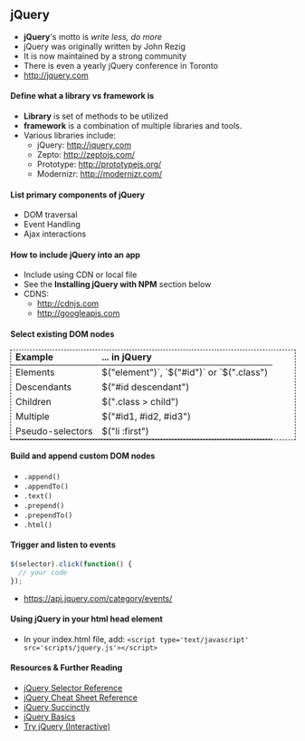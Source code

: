 ## jQuery

- **jQuery**'s motto is *write less, do more*
- jQuery was originally written by John Rezig
- It is now maintained by a strong community
- There is even a yearly jQuery conference in Toronto
- <a href="http://jquery.com">http://jquery.com</a>

#### Define what a library vs framework is
- **Library** is set of methods to be utilized
- **framework** is a combination of multiple libraries and tools.
- Various libraries include:
  - jQuery: http://jquery.com
  - Zepto: http://zeptojs.com/
  - Prototype: http://prototypejs.org/
  - Modernizr: http://modernizr.com/

#### List primary components of jQuery
- DOM traversal
- Event Handling
- Ajax interactions

#### How to include jQuery into an app
- Include using CDN or local file
- See the **Installing jQuery with NPM** section below
- CDNS:
  - http://cdnjs.com
  - http://googleapis.com

#### Select existing DOM nodes


<table style="border: 1px dashed black;">
<thead>
  <tr>
    <td><strong>Example</strong></td>
    <td><strong>... in jQuery</strong></td>
  </tr>
</thead>
<tbody>
  <tr>
    <td>Elements</td>
    <td>$("element")`, `$("#id")` or `$(".class")</td>
  </tr>
  <tr>
    <td>Descendants</td>
    <td>$("#id descendant")</td>
  </tr>
  <tr>
    <td>Children</td>
    <td>$(".class > child")</td>
  </tr>
  <tr>
    <td>Multiple</td>
    <td>$("#id1, #id2, #id3")</td>
  </tr>
  <tr>
    <td>Pseudo-selectors</td>
    <td>$("li :first")</td>
  </tr>
</tbody>
</table>

#### Build and append custom DOM nodes
  * `.append()`
  * `.appendTo()`
  * `.text()`
  * `.prepend()`
  * `.prependTo()`
  * `.html()`

#### Trigger and listen to events

```javascript
$(selector).click(function() {
  // your code
});
```
  - https://api.jquery.com/category/events/


#### Using jQuery in your html head element

- In your index.html file, add: `<script type='text/javascript' src='scripts/jquery.js'></script>`

#### Resources & Further Reading

- [jQuery Selector Reference](https://api.jquery.com/category/selectors/)
- [jQuery Cheat Sheet Reference](http://overapi.com/jquery/)
- [jQuery Succinctly](http://weeklymirror.com.np/files/download/jQuery_Succinctly.pdf)
- [jQuery Basics](http://jqfundamentals.com/chapter/jquery-basics)
- [Try jQuery (Interactive)](http://try.jquery.com/)
